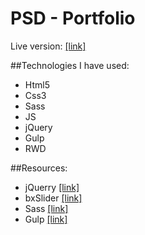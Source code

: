 # PSD - Portfolio

Live version: [[link]](https://github.com/Bogurodzic/PSD-Pillow)

##Technologies I have used:
* Html5
* Css3
* Sass
* JS
* jQuery
* Gulp
* RWD


##Resources:
* jQuerry [[link]](https://jquery.com/)
* bxSlider [[link]](http://bxslider.com/)
* Sass [[link]](http://sass-lang.com/)
* Gulp [[link]](http://gulpjs.com/)


